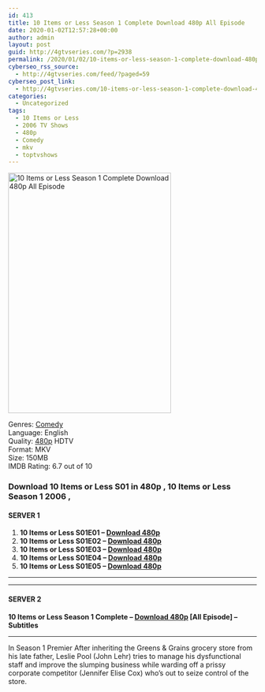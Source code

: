 ```yaml
---
id: 413
title: 10 Items or Less Season 1 Complete Download 480p All Episode
date: 2020-01-02T12:57:28+00:00
author: admin
layout: post
guid: http://4gtvseries.com/?p=2938
permalink: /2020/01/02/10-items-or-less-season-1-complete-download-480p-all-episode-2/
cyberseo_rss_source:
  - http://4gtvseries.com/feed/?paged=59
cyberseo_post_link:
  - http://4gtvseries.com/10-items-or-less-season-1-complete-download-480p-all-episode/
categories:
  - Uncategorized
tags:
  - 10 Items or Less
  - 2006 TV Shows
  - 480p
  - Comedy
  - mkv
  - toptvshows
---
```

<img loading="lazy" class="aligncenter" src="https://3.bp.blogspot.com/-lEE05MW22Vo/Xg3nrmiZ6QI/AAAAAAAAAxI/PFo8dpzXYlg9rUmul8kAoug0gKR1rfbSwCK4BGAYYCw/s1600/10%2BItems%2BOr%2BLess%2BSeason%2B1.jpg" alt="10 Items or Less Season 1 Complete Download 480p All Episode" width="330" height="488" />

Genres:&nbsp;<a href="http://4gtvseries.com/tag/comedy/" data-wpel-link="internal">Comedy</a>  
Language: English  
Quality:&nbsp;<a href="http://4gtvseries.com/tag/480p/" data-wpel-link="internal">480p</a>&nbsp;HDTV  
Format: MKV  
Size: 150MB  
IMDB Rating: 6.7 out of 10

### **Download 10 Items or Less S01 in 480p , 10 Items or Less Season 1 2006 ,&nbsp;**

#### <span><strong>SERVER 1</strong></span>

  1. **10 Items or Less S01E01 – <a href="http://slink.dl480p.xyz/EWexJzxS" data-wpel-link="external" target="_blank" rel="nofollow external noopener noreferrer" class="wpel-icon-left"><i class="wpel-icon fa fa-download" aria-hidden="true"></i>Download 480p</a>**
  2. **10 Items or Less S01E02 – <a href="http://slink.dl480p.xyz/5IyKmBZ" data-wpel-link="external" target="_blank" rel="nofollow external noopener noreferrer" class="wpel-icon-left"><i class="wpel-icon fa fa-download" aria-hidden="true"></i>Download 480p</a>**
  3. **10 Items or Less S01E03 – <a href="http://slink.dl480p.xyz/v1svp" data-wpel-link="external" target="_blank" rel="nofollow external noopener noreferrer" class="wpel-icon-left"><i class="wpel-icon fa fa-download" aria-hidden="true"></i>Download 480p</a>**
  4. **10 Items or Less S01E04 – <a href="http://slink.dl480p.xyz/21lK" data-wpel-link="external" target="_blank" rel="nofollow external noopener noreferrer" class="wpel-icon-left"><i class="wpel-icon fa fa-download" aria-hidden="true"></i>Download 480p</a>**
  5. **10 Items or Less S01E05 – <a href="http://slink.dl480p.xyz/HlmYt" data-wpel-link="external" target="_blank" rel="nofollow external noopener noreferrer" class="wpel-icon-left"><i class="wpel-icon fa fa-download" aria-hidden="true"></i>Download 480p</a>**

* * *

* * *

#### <span><strong>SERVER 2</strong></span>

**10 Items or Less Season 1 Complete – <a href="http://dl480p.xyz/3088/" data-wpel-link="external" target="_blank" rel="nofollow external noopener noreferrer" class="wpel-icon-left"><i class="wpel-icon fa fa-download" aria-hidden="true"></i>Download 480p</a> [All Episode] – Subtitles**

* * *

In Season 1 Premier After inheriting the Greens & Grains grocery store from his late father, Leslie Pool (John Lehr) tries to manage his dysfunctional staff and improve the slumping business while warding off a prissy corporate competitor (Jennifer Elise Cox) who’s out to seize control of the store.

<div align="center">
</div>